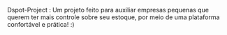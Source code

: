 Dspot-Project : Um projeto feito para auxiliar empresas pequenas que querem ter mais controle sobre seu estoque, por meio de uma plataforma confortável e prática! :)
